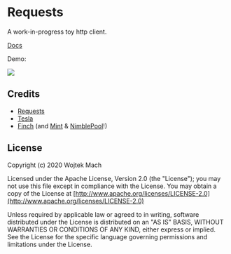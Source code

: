 # Requests

A work-in-progress toy http client.

[Docs](http://wojtekmach.pl/docs/requests/Requests.html)

Demo:

<a href="https://asciinema.org/a/tG4xlXUTIpmkf8IttoPtR2MN4" target="_blank"><img src="https://asciinema.org/a/tG4xlXUTIpmkf8IttoPtR2MN4.svg" /></a>

## Credits

  * [Requests](https://requests.readthedocs.io)
  * [Tesla](https://github.com/teamon/tesla)
  * [Finch](https://github.com/keathley/finch) (and [Mint](https://github.com/elixir-mint/mint) & [NimblePool](https://github.com/dashbitco/nimble_pool)!)

## License

Copyright (c) 2020 Wojtek Mach

Licensed under the Apache License, Version 2.0 (the "License");
you may not use this file except in compliance with the License.
You may obtain a copy of the License at [http://www.apache.org/licenses/LICENSE-2.0](http://www.apache.org/licenses/LICENSE-2.0)

Unless required by applicable law or agreed to in writing, software
distributed under the License is distributed on an "AS IS" BASIS,
WITHOUT WARRANTIES OR CONDITIONS OF ANY KIND, either express or implied.
See the License for the specific language governing permissions and
limitations under the License.
